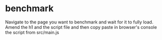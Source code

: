 # benchmark

Navigate to the page you want to benchmark and wait for it to fully load.
Amend the h1 and the script file and then copy paste in browser's console the script from src/main.js
